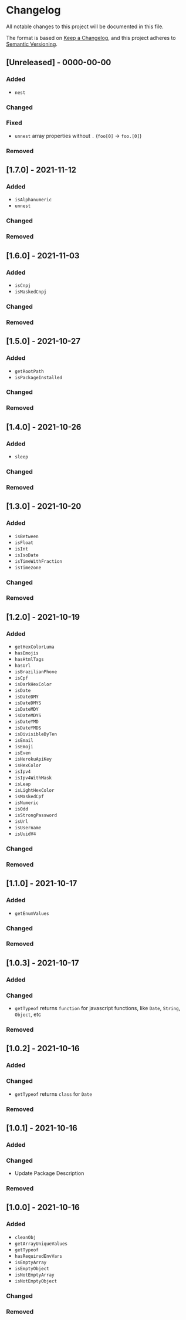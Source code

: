 # Changelog

All notable changes to this project will be documented in this file.

The format is based on [Keep a Changelog](https://keepachangelog.com/en/1.0.0/),
and this project adheres to [Semantic Versioning](https://semver.org/spec/v2.0.0.html).

## [Unreleased] - 0000-00-00

### Added

- `nest`

### Changed

### Fixed

- `unnest` array properties without `.` (`foo[0]` -> `foo.[0]`)

### Removed

## [1.7.0] - 2021-11-12

### Added

- `isAlphanumeric`
- `unnest`

### Changed

### Removed

## [1.6.0] - 2021-11-03

### Added

- `isCnpj`
- `isMaskedCnpj`

### Changed

### Removed

## [1.5.0] - 2021-10-27

### Added

- `getRootPath`
- `isPackageInstalled`

### Changed

### Removed

## [1.4.0] - 2021-10-26

### Added

- `sleep`

### Changed

### Removed

## [1.3.0] - 2021-10-20

### Added

- `isBetween`
- `isFloat`
- `isInt`
- `isIsoDate`
- `isTimeWithFraction`
- `isTimezone`

### Changed

### Removed

## [1.2.0] - 2021-10-19

### Added

- `getHexColorLuma`
- `hasEmojis`
- `hasHtmlTags`
- `hasUrl`
- `isBrazilianPhone`
- `isCpf`
- `isDarkHexColor`
- `isDate`
- `isDateDMY`
- `isDateDMYS`
- `isDateMDY`
- `isDateMDYS`
- `isDateYMD`
- `isDateYMDS`
- `isDivisibleByTen`
- `isEmail`
- `isEmoji`
- `isEven`
- `isHerokuApiKey`
- `isHexColor`
- `isIpv4`
- `isIpv4WithMask`
- `isLeap`
- `isLightHexColor`
- `isMaskedCpf`
- `isNumeric`
- `isOdd`
- `isStrongPassword`
- `isUrl`
- `isUsername`
- `isUuidV4`

### Changed

### Removed

## [1.1.0] - 2021-10-17

### Added

- `getEnumValues`

### Changed

### Removed

## [1.0.3] - 2021-10-17

### Added

### Changed

- `getTypeof` returns `function` for javascript functions, like `Date`, `String`, `Object`, etc

### Removed

## [1.0.2] - 2021-10-16

### Added

### Changed

- `getTypeof` returns `class` for `Date`

### Removed

## [1.0.1] - 2021-10-16

### Added

### Changed

- Update Package Description

### Removed

## [1.0.0] - 2021-10-16

### Added

- `cleanObj`
- `getArrayUniqueValues`
- `getTypeof`
- `hasRequiredEnvVars`
- `isEmptyArray`
- `isEmptyObject`
- `isNotEmptyArray`
- `isNotEmptyObject`

### Changed

### Removed
